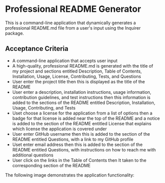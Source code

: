 # Professional README Generator

This is a command-line application that dynamically generates a professional README.md file from a user's input using the Inquirer package.

## Acceptance Criteria

- A command-line application that accepts user input
- A high-quality, professional README.md is generated with the title of my project and sections entitled Description, Table of Contents, Installation, Usage, License, Contributing, Tests, and Questions
- User enter the project title then this is displayed as the title of the README
- User enter a description, installation instructions, usage information, contribution guidelines, and test instructions then this information is added to the sections of the README entitled Description, Installation, Usage, Contributing, and Tests
- Uset choose a license for the application from a list of options then a badge for that license is added near the top of the README and a notice is added to the section of the README entitled License that explains which license the application is covered under
- User enter GitHub username then this is added to the section of the README entitled Questions, with a link to my GitHub profile
- Uset enter email address then this is added to the section of the README entitled Questions, with instructions on how to reach me with additional questions
- User click on the links in the Table of Contents then It taken to the corresponding section of the README

The following image demonstrates the application functionality:

